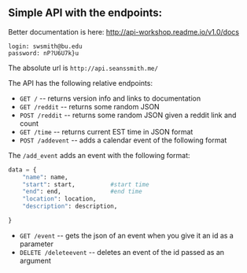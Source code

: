 Simple API with the endpoints:
----
Better documentation is here: http://api-workshop.readme.io/v1.0/docs

```
login: swsmith@bu.edu
password: nP?U6U7k}u
```

The absolute url is ```http://api.seanssmith.me/```

The API has the following relative endpoints:

* ```GET /``` -- returns version info and links to documentation
* ```GET /reddit``` -- returns some random JSON
* ```POST /reddit``` -- returns some random JSON given a reddit link and count
* ```GET /time``` -- returns current EST time in JSON format
* ```POST /addevent``` -- adds a calendar event of the following format

The ```/add_event``` adds an event with the following format:

```python
data = {
	"name": name,
	"start": start, 		 #start time
	"end": end,				 #end time
	"location": location,
	"description": description,

}
```

* ```GET /event``` -- gets the json of an event when you give it an id as a parameter
* ```DELETE /deleteevent``` -- deletes an event of the id passed as an argument
